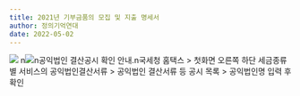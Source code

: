 ```yaml
---
title: 2021년 기부금품의 모집 및 지출 명세서
author: 정의기억연대
date: 2022-05-02
---
```


![](https://r2.womenandwar.net/kboard_attached/3/202205/626f64d04487d3575257.jpg) n![](https://r2.womenandwar.net/kboard_attached/3/202205/626f64d0567df6655436.jpg)n공익법인 결산공시 확인 안내.n국세청 홈택스 > 첫화면 오른쪽 하단 세금종류별 서비스의 공익법인결산서류 > 공익법인 결산서류 등 공시 목록 > 공익법인명 입력 후 확인
